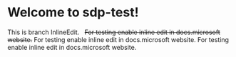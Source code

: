 # Welcome to sdp-test!
This is branch InlineEdit.   ~~For testing enable inline edit in docs.microsoft website.~~ For testing enable inline edit in docs.microsoft website. 
For testing enable inline edit in docs.microsoft website.


